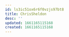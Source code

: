 ```yaml
---
id: ls3ic51ox6r6f0vzjs97bt8
title: ChrisSheldon
desc: ''
updated: 1661165115168
created: 1661165115168
---
```


